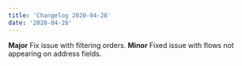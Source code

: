 ```yaml
---
title: 'Changelog 2020-04-28'
date: '2020-04-28'
---
```

**Major** Fix issue with filtering orders.
**Minor** Fixed issue with flows not appearing on address fields.

